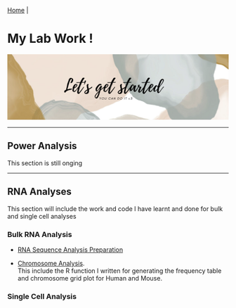 [Home](index.md) | 



# My Lab Work !

![ ](uploads/labwork.png)

- - -

## Power Analysis

This section is still onging

- - -

## RNA Analyses

This section will include the work and code I have learnt and done for bulk and single cell analyses

### Bulk RNA Analysis


- [RNA Sequence Analysis Preparation](https://litingku.github.io/RNA-Alterntaive-Splicing-Analyses/)

- [Chromosome Analysis](https://github.com/LitingKu/Chromosome-Grid-Plot.git).  
This include the R function I written for generating the frequency table and chromosome grid plot for Human and Mouse.



### Single Cell Analysis
